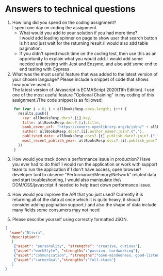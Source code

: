 # Answers to technical questions

1. How long did you spend on the coding assignment? </br>I spent one day on coding the assignment.
    * What would you add to your solution if you had more time?\
      I would add loading spinner on page to show user that search button is hit and just wait for the returning result.\I would also add table pagination.
    * If you didn't spend much time on the coding test, then use this as an opportunity to explain what you would add.
      I would add some needed unit testing with Jest and Enzyme, and also add some end to end testing with Cypress
2. What was the most useful feature that was added to the latest version of your chosen language? Please include a snippet of code that shows how you've used it.\
    The latest version of Javascript is ECMAScript 2020(11th Edition). I use one of the most useful feature "Optional Chaining" in my coding of this assignment.\The code snippet
    is as followed:
```javascript
    for (var i = 0; i < allBooksResp.docs.length; i++) {      
      results.push({
        key: allBooksResp.docs?.[i].key,
        title: allBooksResp.docs?.[i].title,
        book_cover_url: "https://covers.openlibrary.org/b/isbn/" + allBooksResp.docs?.[i].isbn?.[0] + "-S.jpg",
        author: allBooksResp.docs?.[i].author_name?.join?.(","),
        published_date: allBooksResp.docs?.[i].publish_date?.join?.(","),
        most_recent_publish_year: allBooksResp.docs?.[i].publish_year?.sort?.((a, b) => b - a)[0]
      })
    }
```
3. How would you track down a performance issue in production? Have you ever had to do this?
   I would run the application or work with support team to run the application if I don't have access, open browser\ developer tool
	 to observe "Performance/Memory/Network" related data and start troubleshooting, I would also manipulate the\ DOM/CSS/javascript if needed
	 to help tract down performance issue. 
4. How would you improve the API that you just used?
   Currently it is returning all of the data at once which it is quite heavy, it should consider adding pagination support,\ 
	and also the shape of data include many fields some consumers may not need 
    
    
5. Please describe yourself using correctly formatted JSON.
```json
{
  "name":"Olivia",
  "description":
   [
    {"aspet": "personality", "strengths": "creative, curious"},
    {"aspet":"workStyle", "strengths":"passion, hardworking"},
    {"aspet":"communication", "strengths":"open-mindedness, good-listener"},
    {"aspet":"careerGoal","strengths":"full-stack"}
   ]  
}
```
